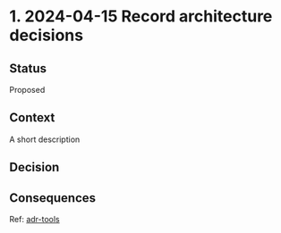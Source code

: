 # 1. 2024-04-15 Record architecture decisions

## Status

Proposed

## Context

A short description

## Decision


## Consequences

Ref: [adr-tools](https://github.com/npryce/adr-tools)